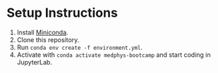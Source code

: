 # Setup Instructions

1. Install [Miniconda](https://docs.conda.io/en/latest/miniconda.html).
2. Clone this repository.
3. Run `conda env create -f environment.yml`.
4. Activate with `conda activate medphys-bootcamp` and start coding in JupyterLab.
